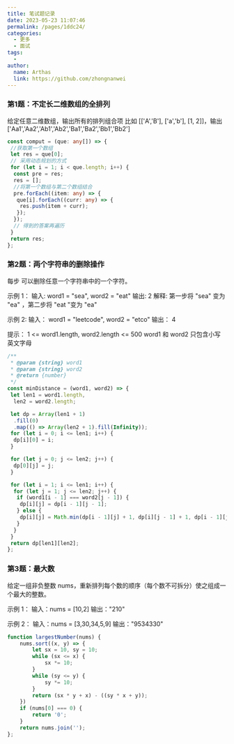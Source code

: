 ```yaml
---
title: 笔试题记录
date: 2023-05-23 11:07:46
permalink: /pages/1ddc24/
categories:
  - 更多
  - 面试
tags:
  - 
author: 
  name: Arthas
  link: https://github.com/zhongnanwei
---
```


### 第1题：不定长二维数组的全排列

给定任意二维数组，输出所有的排列组合项
比如 [['A','B'], ['a','b'], [1, 2]]，输出 ['Aa1','Aa2','Ab1','Ab2','Ba1','Ba2','Bb1','Bb2']

````ts
const comput = (que: any[]) => {
 //获取第一个数组
 let res = que[0];
 // 采用动态规划的方式
 for (let i = 1; i < que.length; i++) {
  const pre = res;
  res = [];
  //将第一个数组与第二个数组结合
  pre.forEach((item: any) => {
   que[i].forEach((curr: any) => {
    res.push(item + curr);
   });
  });
  // 得到的答案再遍历
 }
 return res;
};
````

### 第2题：两个字符串的删除操作

每步 可以删除任意一个字符串中的一个字符。

示例 1：
输入: word1 = "sea", word2 = "eat" 输出: 2 解释: 第一步将 "sea" 变为 "ea" ，第二步将 "eat "变为 "ea"

示例 2:
输入： word1 = "leetcode", word2 = "etco" 输出： 4

提示：
1 <= word1.length, word2.length <= 500
word1 和 word2 只包含小写英文字母

````js
/**
 * @param {string} word1
 * @param {string} word2
 * @return {number}
 */
const minDistance = (word1, word2) => {
 let len1 = word1.length,
  len2 = word2.length;

 let dp = Array(len1 + 1)
  .fill(0)
  .map(() => Array(len2 + 1).fill(Infinity));
 for (let i = 0; i <= len1; i++) {
  dp[i][0] = i;
 }

 for (let j = 0; j <= len2; j++) {
  dp[0][j] = j;
 }

 for (let i = 1; i <= len1; i++) {
  for (let j = 1; j <= len2; j++) {
   if (word1[i - 1] === word2[j - 1]) {
    dp[i][j] = dp[i - 1][j - 1];
   } else {
    dp[i][j] = Math.min(dp[i - 1][j] + 1, dp[i][j - 1] + 1, dp[i - 1][j - 1] + 2);
   }
  }
 }
 return dp[len1][len2];
};
````

### 第3题：最大数

给定一组非负整数 nums，重新排列每个数的顺序（每个数不可拆分）使之组成一个最大的整数。

示例 1：
输入：nums = [10,2]
输出："210"

示例 2：
输入：nums = [3,30,34,5,9]
输出："9534330"

````ts
function largestNumber(nums) {
    nums.sort((x, y) => {
        let sx = 10, sy = 10;
        while (sx <= x) {
            sx *= 10;
        }
        while (sy <= y) {
            sy *= 10;
        }
        return (sx * y + x) - ((sy * x + y));
    })
    if (nums[0] === 0) {
        return '0';
    }
    return nums.join('');
};
````
